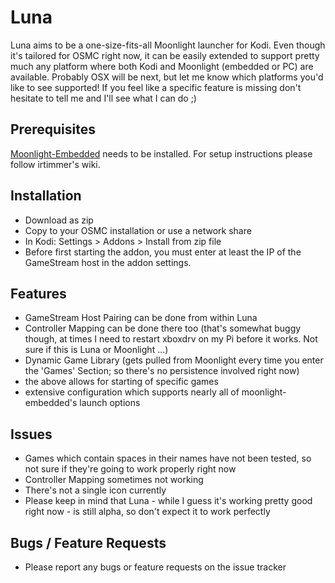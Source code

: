 # Luna
Luna aims to be a one-size-fits-all Moonlight launcher for Kodi. Even though it's tailored for OSMC right now, it can be easily extended to support pretty much any platform where both Kodi and Moonlight (embedded or PC) are available. Probably OSX will be next, but let me know which platforms you'd like to see supported! If you feel like a specific feature is missing don't hesitate to tell me and I'll see what I can do ;) 

## Prerequisites
[Moonlight-Embedded](https://github.com/irtimmer/moonlight-embedded) needs to be installed. For setup instructions please follow irtimmer's wiki.

## Installation
- Download as zip
- Copy to your OSMC installation or use a network share
- In Kodi: Settings > Addons > Install from zip file
- Before first starting the addon, you must enter at least the IP of the GameStream host in the addon settings. 

## Features
- GameStream Host Pairing can be done from within Luna
- Controller Mapping can be done there too (that's somewhat buggy though, at times I need to restart xboxdrv on my Pi before it works. Not sure if this is Luna or Moonlight ...)
- Dynamic Game Library (gets pulled from Moonlight every time you enter the 'Games' Section; so there's no persistence involved right now)
- the above allows for starting of specific games
- extensive configuration which supports nearly all of moonlight-embedded's launch options

## Issues
- Games which contain spaces in their names have not been tested, so not sure if they're going to work properly right now
- Controller Mapping sometimes not working
- There's not a single icon currently
- Please keep in mind that Luna - while I guess it's working pretty good right now - is still alpha, so don't expect it to work perfectly

## Bugs / Feature Requests
- Please report any bugs or feature requests on the issue tracker
